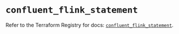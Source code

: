 # `confluent_flink_statement`

Refer to the Terraform Registry for docs: [`confluent_flink_statement`](https://registry.terraform.io/providers/confluentinc/confluent/2.9.0/docs/resources/flink_statement).
